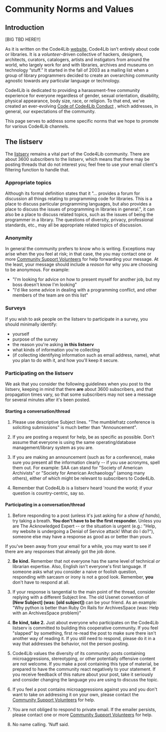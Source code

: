 Community Norms and Values
==========================

## Introduction

[BIG TBD HERE!!]

As it is written on the Code4Lib [website](https://code4lib.org/about/), Code4Lib isn’t entirely about code or libraries. It is a *volunteer*-driven collective of hackers, designers, architects, curators, catalogers, artists and instigators from around the world, who largely work for and with libraries, archives and museums on technology “stuff.” It started in the fall of 2003 as a mailing list when a group of library programmers decided to create an overarching community agnostic towards any particular language or technology.

Code4Lib is dedicated to providing a harassment-free community experience for everyone regardless of gender, sexual orientation, disability, physical appearance, body size, race, or religion. To that end, we've created an ever-evolving [Code of Code4Lib Conduct](code_of_conduct.md) , which addresses, in general, our expectations of the community.

This page serves to address some specific norms that we hope to promote for various Code4Lib channels.

## The listserv

The [listserv](https://lists.clir.org/cgi-bin/wa?A0=CODE4LIB) remains a vital part of the Code4Lib community.  There are about 3600 subscribers to the listserv, which means that there may be posting threads that do not interest you; feel free to use your email client's filtering function to handle that.

### Appropriate topics

Although its formal definition states that it "... provides a forum for discussion all things relating to programming code for libraries. This is a place to discuss particular programming languages, but also provides a place to discuss the issues of programming in libraries in general.", it can also be a place to discuss related topics, such as the issues of being the programmer in a library. The questions of  diversity, privacy, professional standards, etc., may all be appropriate related topics of discussion.



### Anonymity

In general the community prefers to know who is writing. Exceptions may arise when the you feel at risk; in that case, the you may contact one or more [Community Support Volunteers](css_volunteers.md) for help forwarding your message.  At the least, your message should include a *reason* for why you are choosing to be anonymous. For example:

* "I'm looking for advice on how to present myself for another job, but my boss doesn't know I'm looking"
* "I'd like some advice in dealing with a programming
conflict, and other members of the team are on this list"

### Surveys

If you wish to ask people on the listserv to participate in a survey, you should minimally identify:

* yourself
* purpose of the survey
* the reason you're asking **in this listserv**
* what kinds of information you're collecting
* (if collecting identifying information such as email address, name), what you plan to do with it, and how you'll keep it secure.


### Participating on the listserv 

We ask that you consider the following guidelines when you post to the listserv, keeping in mind that there **are** about 3600 subscribers, and that propagation times vary, so that some subscribers may not see a message for several minutes after it's been posted.

#### Starting a conversation/thread

1. Please use descriptive Subject lines. "The mumblefratz conference is soliciting submissions" is much better than "Announcement".

2. If you are posting a request for help, be as specific as possible.  Don't assume that everyone is using the same operating/database management/library system as you are.

3. If you are making an announcement (such as for a conference), make sure you present all the information clearly -- if you use acronyms, spell them out. For example: SAA can stand for "Society of American Archivists" or "Society for American Archaeology" (among many others), either of which might be relevant to subscribers to Code4Lib.

4. Remember that Code4Lib is a listserv heard 'round the world; if your question is country-centric, say so.

#### Participating in a conversation/thread

1. Before responding to a post (unless it's just asking for a *show of hands*), try taking a breath. **You don't have to be the first responder.**  Unless you are The Acknowledged Expert -- or the situation is urgent (e.g.: "Help, my website is undergoing a Denial of Service attack! What do I do?"), someone else may have a response as good as or better than yours.

  If you've been away from your email for a while, you may want to see if there are any responses that  already got the job done.

2. **Be kind.**  Remember that not everyone has the same level of technical *or* librarian expertise.  Also, English isn't everyone's first language. If someone asks what you consider a naive or foolish question, responding with sarcasm or irony is not a good look. Remember, **you** don't have to respond at all.

3. If your response is tangential to the main point of the thread, consider replying with a different Subject line.  The old Usenet convention of **[New Subject] (was: [old subject])** can be your friend. As an example: "Why python is better than Ruby On Rails for ArchivesSpace (was: Help with an ArchivesSpace problem)"

4. **Be kind, take 2.** Just about everyone who participates on the Code4Lib listserv is committed to building this
cooperative community. If you feel "slapped" by something, first re-read the post to make sure there isn't another
way of reading it. If you still need to respond, please do it in a way that addresses the behavior, not the person
posting.

5. Code4Lib values the diversity of its community: posts containing microaggressions, stereotyping, or other potentially
offensive content are not welcome. If you make a post containing this type of material, be prepared to have the community
react negatively to your statement. If you receive feedback of this nature about your post, take it seriously and
consider changing the language you are using to discuss the topic.

6. If you feel a post contains microaggressions against
you and you don't want to take on addressing it on your own, please contact the [Community Support Volunteers](css_volunteers.md) for help.


7. You are not obliged to respond to private email.  If the emailer persists, please contact one or more [Community Support Volunteers](css_volunteers.md) for help.

8. No name calling.  'Nuff said.




